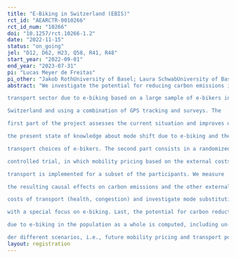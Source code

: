 ```yaml
---
title: "E-Biking in Switzerland (EBIS)"
rct_id: "AEARCTR-0010266"
rct_id_num: "10266"
doi: "10.1257/rct.10266-1.2"
date: "2022-11-15"
status: "on_going"
jel: "D12, D62, H23, Q58, R41, R48"
start_year: "2022-09-01"
end_year: "2023-07-31"
pi: "Lucas Meyer de Freitas"
pi_other: "Jakob RothUniversity of Basel; Laura SchwabUniversity of Basel; Adrian MeisterETH Zurich; Kay AxhausenETH Zurich; Beat HintermannUniversity of Basel; Thomas GötschiUniversity of Oregon"
abstract: "We investigate the potential for reducing carbon emissions in the 
transport sector due to e-biking based on a large sample of e-bikers in 
Switzerland and using a combination of GPS tracking and surveys. The 
first part of the project assesses the current situation and improves on 
the present state of knowledge about mode shift due to e-biking and the 
transport choices of e-bikers. The second part consists in a randomized 
controlled trial, in which mobility pricing based on the external costs of 
transport is implemented for a subset of the participants. We measure 
the resulting causal effects on carbon emissions and the other external 
costs of transport (health, congestion) and investigate mode substitution, 
with a special focus on e-biking. Last, the potential for carbon reductions 
due to e-biking in the population as a whole is computed, including un-
der different scenarios, i.e., future mobility pricing and transport policies. "
layout: registration
---
```


